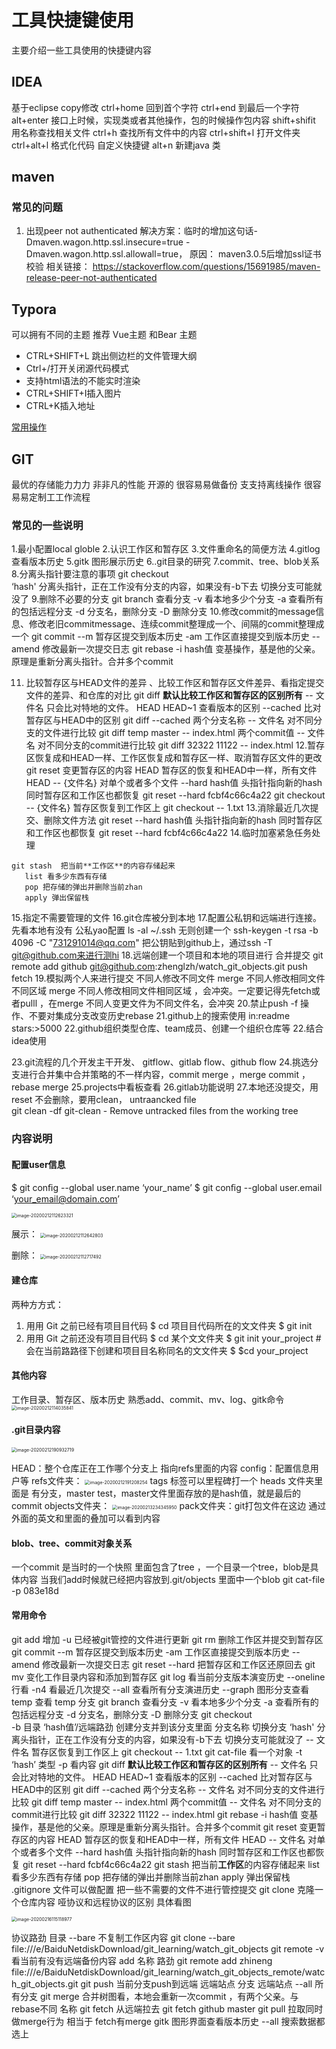 # 工具快捷键使用

  主要介绍一些工具使用的快捷键内容

## IDEA
基于eclipse copy修改
ctrl+home 回到首个字符
ctrl+end 到最后一个字符
alt+enter  接口上时候，实现类或者其他操作，包的时候操作包内容
shift+shifit 用名称查找相关文件
ctrl+h  查找所有文件中的内容
ctrl+shift+l 打开文件夹
ctrl+alt+l 格式化代码
自定义快捷键
alt+n 新建java 类

## maven
### 常见的问题
1. 出现peer not authenticated
	解决方案：临时的增加这句话-Dmaven.wagon.http.ssl.insecure=true -Dmaven.wagon.http.ssl.allowall=true，
	原因： maven3.0.5后增加ssl证书校验
	相关链接： https://stackoverflow.com/questions/15691985/maven-release-peer-not-authenticated
	

## Typora

可以拥有不同的主题 推荐 Vue主题 和Bear 主题
- CTRL+SHIFT+L 跳出侧边栏的文件管理大纲
- Ctrl+/打开关闭源代码模式
- 支持html语法的不能实时渲染
- CTRL+SHIFT+I插入图片
- CTRL+K插入地址

 [常用操作](https://zhuanlan.zhihu.com/p/90561228)

## GIT
 最优的存储能⼒力力 
 ⾮非凡的性能
 开源的
 很容易易做备份
 ⽀支持离线操作
 很容易易定制⼯工作流程

### 常见的一些说明
1.最小配置local globle 
2.认识工作区和暂存区
3.文件重命名的简便方法
4.gitlog查看版本历史
5.gitk 图形展示历史
6..git目录的研究
7.commit、tree、blob关系
8.分离头指针要注意的事项
    git checkout   
      ‘hash' 分离头指针，正在工作没有分支的内容，如果没有-b下去 切换分支可能就没了
9.删除不必要的分支
    git branch  查看分支
       -v 看本地多少个分支
       -a 查看所有的包括远程分支
       -d 分支名，删除分支
       -D 删除分支
10.修改commit的message信息、修改老旧commitmessage、连续commit整理成一个、间隔的commit整理成一个
     git commit --m 暂存区提交到版本历史
       -am 工作区直接提交到版本历史
       --amend 修改最新一次提交日志
     git rebase 
       -i hash值 变基操作，基是他的父亲。原理是重新分离头指针。合并多个commit

11.  比较暂存区与HEAD文件的差异 、比较工作区和暂存区文件差异、看指定提交文件的差异、和仓库的对比
    git diff  **默认比较工作区和暂存区的区别所有**
       -- 文件名 只会比对特地的文件。
       HEAD HEAD~1 查看版本的区别 
       --cached 比对暂存区与HEAD中的区别 git diff --cached
       两个分支名称 -- 文件名 对不同分支的文件进行比较  git diff temp master -- index.html
       两个commit值 -- 文件名 对不同分支的commit进行比较  git diff 32322 11122 -- index.html
12.暂存区恢复成和HEAD一样、工作区恢复成和暂存区一样、取消暂存区文件的更改
     git reset 变更暂存区的内容
       HEAD 暂存区的恢复和HEAD中一样，所有文件
       HEAD -- {文件名} 对单个或者多个文件
       --hard hash值 头指针指向新的hash 同时暂存区和工作区也都恢复
                  git reset --hard fcbf4c66c4a22
     git checkout   
    		-- {文件名} 暂存区恢复到工作区上  git checkout -- 1.txt
13.消除最近几次提交、删除文件方法
      git reset 
           --hard hash值 头指针指向新的hash 同时暂存区和工作区也都恢复
                  git reset --hard fcbf4c66c4a22
14.临时加塞紧急任务处理

	git stash  把当前**工作区**的内容存储起来
	   list 看多少东西有存储
	   pop 把存储的弹出并删除当前zhan
	   apply 弹出保留栈
15.指定不需要管理的文件
16.git仓库被分到本地
17.配置公私钥和远端进行连接。
 先看本地有没有 公私yao配置  ls -al ~/.ssh
 无则创建一个  ssh-keygen -t rsa -b 4096 -C "731291014@qq.com"
 把公钥贴到github上，通过ssh -T git@github.com来进行测hi
18.远端创建一个项目和本地的项目进行 合并提交 
    git remote add github git@github.com:zhenglzh/watch_git_objects.git
    push fetch
19.模拟两个人来进行提交
    不同人修改不同文件  merge
    不同人修改相同文件不同区域 merge
    不同人修改相同文件相同区域 ，会冲突。一定要记得先fetch或者pulll ，在merge
    不同人变更文件为不同文件名，会冲突
20.禁止push -f 操作、不要对集成分支改变历史rebase
21.github上的搜索使用 in:readme stars:>5000
22.github组织类型仓库、team成员、创建一个组织仓库等
22.结合idea使用 

23.git流程的几个开发主干开发、 gitflow、gitlab flow、github flow
24.挑选分支进行合并集中合并策略的不一样内容，commit merge ，merge commit ，rebase merge
25.projects中看板查看
26.gitlab功能说明
27.本地还没提交，用reset 不会删除，要用clean， untraancked file   
    git clean -df
	git-clean - Remove untracked files from the working tree

### 内容说明
#### 配置user信息
$ git conﬁg --global  user.name ‘your_name’ 
$ git conﬁg --global  user.email ‘your_email@domain.com’ 

<img src="asserts/image-20200212112623321.png" alt="image-20200212112623321" style="zoom:50%;" />

展示：
<img src="asserts/image-20200212112642803.png" alt="image-20200212112642803" style="zoom:50%;" />

删除：
<img src="asserts/image-20200212112717492.png" alt="image-20200212112717492" style="zoom:50%;" />

#### 建仓库

两种⽅方式： 

1. ⽤用 Git 之前已经有项⽬目代码
$ cd 项⽬目代码所在的⽂文件夹 $ git init 
2. ⽤用 Git 之前还没有项⽬目代码
$ cd 某个⽂文件夹 $ git init your_project    #会在当前路路径下创建和项⽬目名称同名的⽂文件夹 $ $cd  your_project      

#### 其他内容
工作目录、暂存区、版本历史
熟悉add、commit、mv、log、gitk命令
<img src="asserts/image-20200212114035841.png" alt="image-20200212114035841" style="zoom:50%;" />
#### .git目录内容

<img src="asserts/image-20200212190932719.png" alt="image-20200212190932719" style="zoom:50%;" />

HEAD：整个仓库正在工作哪个分支上 指向refs里面的内容
config：配置信息用户等
refs文件夹：
<img src="asserts/image-20200212191208254.png" alt="image-20200212191208254" style="zoom:50%;" />
tags 标签可以里程碑打一个
heads 文件夹里面是 有分支，master test，master文件里面存放的是hash值，就是最后的commit
objects文件夹：
<img src="asserts/image-20200213234345950.png" alt="image-20200213234345950" style="zoom:50%;" />
pack文件夹：git打包文件在这边
通过外面的英文和里面的叠加可以看到内容

#### blob、tree、commit对象关系
一个commit 是当时的一个快照 里面包含了tree ，一个目录一个tree，blob是具体内容
当我们add时候就已经把内容放到.git/objects 里面中一个blob
git cat-file -p 083e18d
#### 常用命令
git add  增加 
   -u 已经被git管控的文件进行更新
git rm 删除工作区并提交到暂存区
git commit --m 暂存区提交到版本历史
   -am 工作区直接提交到版本历史
   --amend 修改最新一次提交日志
git reset --hard 把暂存区和工作区还原回去 
git mv 变化工作目录内容和添加到暂存区
git log 看当前分支版本演变历史
  --oneline 行看
  -n4 看最近几次提交 
  --all 查看所有分支演进历史
  --graph 图形分支查看
  temp 查看 temp 分支
git branch  查看分支
   -v 看本地多少个分支
   -a 查看所有的包括远程分支
   -d 分支名，删除分支
   -D 删除分支
git checkout   
  -b 目录  ‘hash值’/远端路劲     创建分支并到该分支里面
  分支名称  切换分支
  ‘hash' 分离头指针，正在工作没有分支的内容，如果没有-b下去 切换分支可能就没了
  -- 文件名 暂存区恢复到工作区上  git checkout -- 1.txt
git cat-file  看一个对象
   -t ‘hash’ 类型
   -p 看内容
git diff  **默认比较工作区和暂存区的区别所有**
   -- 文件名 只会比对特地的文件。
   HEAD HEAD~1 查看版本的区别 
   --cached 比对暂存区与HEAD中的区别 git diff --cached
   两个分支名称 -- 文件名 对不同分支的文件进行比较  git diff temp master -- index.html
   两个commit值 -- 文件名 对不同分支的commit进行比较  git diff 32322 11122 -- index.html
git rebase 
   -i hash值 变基操作，基是他的父亲。原理是重新分离头指针。合并多个commit
git reset 变更暂存区的内容
   HEAD 暂存区的恢复和HEAD中一样，所有文件
   HEAD -- 文件名 对单个或者多个文件
   --hard hash值 头指针指向新的hash 同时暂存区和工作区也都恢复
              git reset --hard fcbf4c66c4a22
git stash  把当前**工作区**的内容存储起来
   list 看多少东西有存储
   pop 把存储的弹出并删除当前zhan
   apply 弹出保留栈
.gitignore 文件可以做配置 把一些不需要的文件不进行管控提交	
git clone 克隆一个仓库内容
  哑协议和远程协议的区别 具体看图

<img src="asserts/image-20200216115118977.png" alt="image-20200216115118977" style="zoom:50%;" />

  协议路劲 目录
  --bare 不复制工作区内容
  git clone --bare file:///e/BaiduNetdiskDownload/git_learning/watch_git_objects
git remote 
   -v 看当前有没有远端备份内容
   add 名称 路劲
   git remote add zhineng file:///e/BaiduNetdiskDownload/git_learning/watch_git_objects_remote/watch_git_objects.git
git push 当前分支push到远端
    远端站点  分支
    远端站点 --all  所有分支
git merge 合并树图看，本地会重新一次commit ，有两个父亲。与rebase不同
    名称 
git fetch 从远端拉去
  git fetch github master
git pull 拉取同时做merge行为 相当于 fetch有merge
gitk 图形界面查看版本历史
   --all 搜索数据都选上

